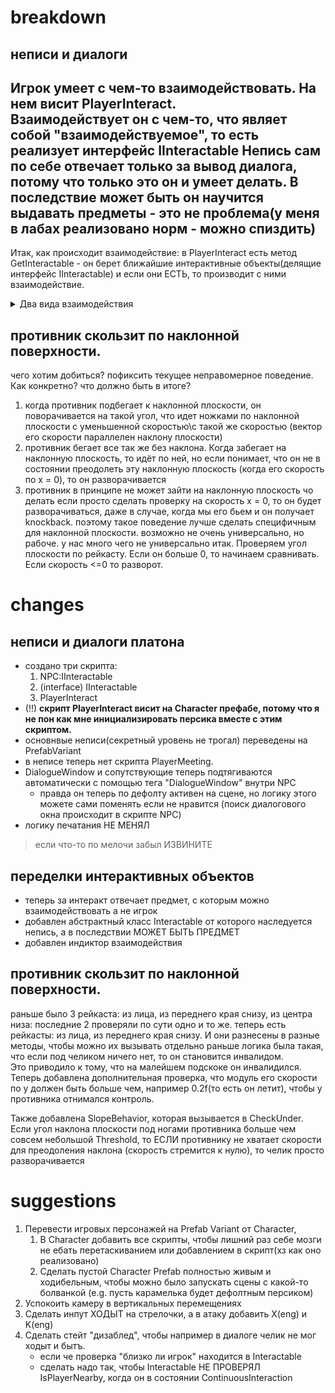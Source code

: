 # breakdown
## неписи и диалоги
Игрок умеет с чем-то взаимодействовать. На нем висит PlayerInteract.  
Взаимодействует он с чем-то, что являет собой "взаимодействуемое", то есть реализует интерфейс IInteractable
Непись сам по себе отвечает только за вывод диалога, потому что только это он и умеет делать.
В последствие может быть он научится выдавать предметы - это не проблема(у меня в лабах реализовано норм - можно спиздить)
---
Итак, как происходит взаимодействие: в PlayerInteraсt есть метод GetInteractable - он берет ближайшие интерактивные объекты(делящие интерфейс IInteractable)
и если они ЕСТЬ, то производит с ними взаимодействие.
<details>
  <summary>Два вида взаимодействия</summary>
У ВСЕХ интерактивных объектов есть два варианта как с ними взаимодействовать: продолжительно или кратковременно.<br>
Это у меня определяется enum параметром в инспекторе. И в зависимости от типа enum-

1. Продолжительная - диалог, мини-игры и тд, также приближает камеру - но это зависит от конкретной реализации. 
    * для этого интеракта надо бы прикрутить стейт машину, но я не разбираюсь, так что сами как-нибудь 
      * если что на 27 строке в PlayerInteract.cs мы получаем InteractionType, так что можно в зависимости от него там как-нибудь менять стейт хз короче
2. Кратковременная - подобрать предмет, взломать турель, <s>вызвать шл</s>
</details> 

## противник скользит по наклонной поверхности.
чего хотим добиться?
  пофиксить текущее неправомерное поведение. Как конкретно? что должно быть в итоге?
  1) когда противник подбегает к наклонной плоскости, он поворачивается на такой угол, что идет ножками по наклонной плоскости с уменьшенной скоростью\с такой же скоростью (вектор его скорости параллелен наклону плоскости)
  2) противник бегает все так же без наклона. Когда забегает на наклонную плоскость, то идёт по ней, но  если  понимает, что он не в состоянии преодолеть эту наклонную плоскость (когда его скорость по x = 0), то он разворачивается 
  3) противник в принципе не может зайти на наклонную плоскость
чо делать
если просто сделать проверку на скорость х = 0, то он будет разворачиваться, даже в случае, когда мы его бьем и он получает knockback.
поэтому такое поведение лучше сделать специфичным для наклонной плоскости. возможно не очень универсально, но рабоче. у нас много чего не универсально
итак. Проверяем угол плоскости по рейкасту. Если он больше 0, то начинаем сравнивать. Если скорость <=0 то разворот.

# changes
## неписи и диалоги платона
- создано три скрипта: 
  1. NPC:IInteractable
  2. (interface) IInteractable
  3. PlayerInteract
- (!!) **скрипт PlayerInteract висит на Character префабе, потому что я не пон как мне инициализировать персика вместе с этим скриптом.**
- основнвые неписи(секретный уровень не трогал) переведены на PrefabVariant
- в неписе теперь нет  скрипта PlayerMeeting.
- DialogueWindow и сопутствующие теперь подтягиваются автоматически с помощью тега "DialogueWindow" внутри NPC
  * правда он теперь по дефолту активен на сцене, но логику этого можете сами поменять если не нравится (поиск диалогового окна происходит в скрипте NPC)
- логику печатания НЕ МЕНЯЛ 
>если что-то по мелочи забыл ИЗВИНИТЕ

## переделки интерактивных объектов
- теперь за интеракт отвечает предмет, с которым можно взаимодействовать а не игрок
- добавлен абстрактный класс Interactable от которого наследуется непись, а в последствии МОЖЕТ БЫТЬ ПРЕДМЕТ
- добавлен индиктор взаимодействия

## противник скользит по наклонной поверхности.
раньше было 3 рейкаста: из лица, из переднего края снизу, из центра низа: последние 2 проверяли по сути одно и то же.
теперь есть рейкасты: из лица, из переднего края снизу. И они разнесены в разные методы, чтобы можно их вызывать отдельно
раньше логика была такая, что если под челиком ничего нет, то он становится инвалидом.   
Это приводило к тому, что на малейшем подскоке он инвалидился. 
Теперь добавлена дополнительная проверка, что модуль его скорости по y должен быть больше чем, например 0.2f(то есть он летит), 
чтобы у противника отнимался контроль.

Также добавлена SlopeBehavior, которая вызывается в CheckUnder. Если угол наклона плоскости под ногами противника больше чем 
совсем небольшой Threshold, то ЕСЛИ противнику не хватает скорости для преодоления наклона (скорость стремится к нулю), 
то челик просто разворачивается

# suggestions
1. Перевести игровых персонажей на Prefab Variant от Character, 
   1. В Character добавить все скрипты, чтобы лишний раз себе мозги не ебать перетаскиванием или добавлением в скрипт(хз как оно реализовано)
   2. Сделать пустой Character Prefab полностью живым и ходибельным, чтобы можно было запускать сцены с какой-то болванкой (e.g. пусть карамелька будет дефолтным персиком)
2. Успокоить камеру в вертикальных перемещениях
3. Сделать инпут ХОДЫТ на стрелочки, а в атаку добавить X(eng) и K(eng) 
4. Сделать стейт "дизаблед", чтобы например в диалоге челик не мог ходыт и бытъ.
   - если че проверка "близко ли игрок" находится в Interactable
   - сделать надо так, чтобы Interactable НЕ ПРОВЕРЯЛ IsPlayerNearby, когда он в состоянии ContinuousInteraction